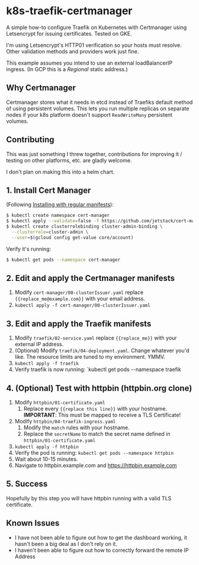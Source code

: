# k8s-traefik-certmanager

A simple how-to configure Traefik on Kubernetes with Certmanager using Letsencrypt for issuing certificates. Tested on GKE.

I'm using Letsencrypt's HTTP01 verification so your hosts must resolve. Other validation methods and providers work just fine.

This example assumes you intend to use an external loadBalancerIP ingress. (In GCP this is a _Regional_ static address.)

## Why Certmanager

Certmanager stores what it needs in etcd instead of Traefiks default method of using persistent volumes. This lets you run multiple replicas on separate nodes if your k8s platform doesn't support `ReadWriteMany` persistent volumes.

## Contributing

This was just something I threw together, contributions for improving it / testing on other platforms, etc. are gladly welcome. 

I don't plan on making this into a helm chart.

## 1. Install Cert Manager

(Following [Installing with regular manifests](https://cert-manager.io/docs/installation/kubernetes/#installing-with-regular-manifests)):

```bash
$ kubectl create namespace cert-manager
$ kubectl apply --validate=false -f https://github.com/jetstack/cert-manager/releases/download/v0.13.1/cert-manager.yaml
$ kubectl create clusterrolebinding cluster-admin-binding \
  --clusterrole=cluster-admin \
  --user=$(gcloud config get-value core/account)
```

Verify it's running:

```bash
$ kubectl get pods --namespace cert-manager
```

## 2. Edit and apply the Certmanager manifests

1. Modify `cert-manager/00-clusterIssuer.yaml` replace `{{replace_me@example.com}}` with your email address.
1. `kubectl apply -f cert-manager/00-clusterIssuer.yaml`

## 3. Edit and apply the Traefik manifests

1. Modify `traefik/02-service.yaml` replace `{{replace_me}}` with your external IP address.
1. (Optional) Modify `traefik/04-deployment.yaml`. Change whatever you'd like. The resource limits are tuned to my environment. YMMV.
1. `kubectl apply -f traefik`
1. Verify traefik is now running: `kubectl get pods --namespace traefik

## 4. (Optional) Test with httpbin (httpbin.org clone)

1. Modify `httpbin/01-certificate.yaml`
   1. Replace every `{{replace this line}}` with your hostname. **IMPORTANT**: This must be mapped to receive a TLS Certificate!
1. Modify `httpbin/04-traefik-ingress.yaml`
    1. Modify the `match` rules with your hostname.
    1. Replace the `secretName` to match the secret name defined in `httpbin/01-certificate.yaml`
1. `kubectl apply -f httpbin`
1. Verify the pod is running: `kubectl get pods --namespace httpbin`
1. Wait about 10-15 minutes.
1. Navigate to httpbin.example.com and https://httpbin.example.com 

## 5. Success

Hopefully by this step you will have httpbin running with a valid TLS certificate.

## Known Issues

* I have not been able to figure out how to get the dashboard working, it hasn't been a big deal as I don't rely on it.
* I haven't been able to figure out how to correctly forward the remote IP Address
